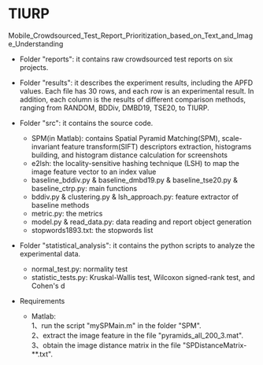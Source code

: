 # TIURP
Mobile_Crowdsourced_Test_Report_Prioritization_based_on_Text_and_Image_Understanding<br>

* Folder "reports": it contains raw crowdsourced test reports on six projects.

* Folder "results": it describes the experiment results, including the APFD values. Each file has 30 rows, and each row is an experimental result. In addition, each column is the results of different comparison methods, ranging from RANDOM, BDDiv, DMBD19, TSE20, to TIURP.

* Folder "src": it contains the source code.
  * SPM(in Matlab): contains Spatial Pyramid Matching(SPM), scale-invariant feature transform(SIFT) descriptors extraction, histograms building, and histogram distance calculation for screenshots
  * e2lsh: the locality-sensitive hashing technique (LSH) to map the image feature vector to an index value
  * baseline_bddiv.py & baseline_dmbd19.py & baseline_tse20.py & baseline_ctrp.py: main functions
  * bddiv.py & clustering.py & lsh_approach.py: feature extractor of baseline methods
  * metric.py: the metrics
  * model.py & read_data.py: data reading and report object generation
  * stopwords1893.txt: the stopwords list



* Folder "statistical_analysis": it contains the python scripts to analyze the experimental data.
  * normal_test.py: normality test
  * statistic_tests.py: Kruskal-Wallis test, Wilcoxon signed-rank test, and Cohen's d

* Requirements
  * Matlab:<br>
    1、run the script "mySPMain.m" in the folder "SPM".<br>
    2、extract the image feature in the file "pyramids_all_200_3.mat".<br>
    3、obtain the image distance matrix in the file "SPDistanceMatrix-**.txt".<br>
